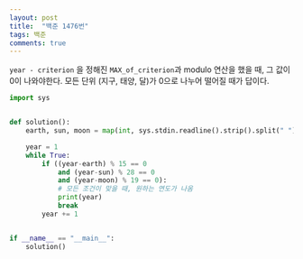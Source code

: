 ```yaml
---
layout: post
title:  "백준 1476번"
tags: 백준
comments: true
---
```


`year - criterion` 을 정해진 `MAX_of_criterion`과 modulo 연산을 했을 때, 그 값이 0이 나와야한다. 모든 단위 (지구, 태양, 달)가 0으로 나누어 떨어질 때가 답이다.

```python
import sys


def solution():
    earth, sun, moon = map(int, sys.stdin.readline().strip().split(" "))

    year = 1
    while True:
        if ((year-earth) % 15 == 0
            and (year-sun) % 28 == 0
            and (year-moon) % 19 == 0):
            # 모든 조건이 맞을 때, 원하는 연도가 나옴
            print(year)
            break
        year += 1


if __name__ == "__main__":
    solution()

```